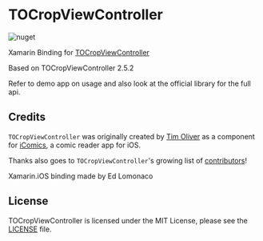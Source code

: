 # TOCropViewController

![nuget](https://img.shields.io/nuget/dt/TimOliver.TOCropViewController.Xamarin)

Xamarin Binding for [TOCropViewController](https://github.com/TimOliver/TOCropViewController)

Based on TOCropViewController 2.5.2

Refer to demo app on usage and also look at the official library for the full api.

## Credits

`TOCropViewController` was originally created by [Tim Oliver](http://twitter.com/TimOliverAU) as a component for [iComics](http://icomics.co), a comic reader app for iOS.

Thanks also goes to `TOCropViewController`'s growing list of [contributors](https://github.com/TimOliver/TOCropViewController/graphs/contributors)!

Xamarin.iOS binding made by Ed Lomonaco

## License
TOCropViewController is licensed under the MIT License, please see the [LICENSE](LICENSE) file.
